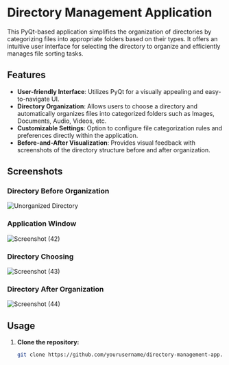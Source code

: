 # Directory Management Application



This PyQt-based application simplifies the organization of directories by categorizing files into appropriate folders based on their types. It offers an intuitive user interface for selecting the directory to organize and efficiently manages file sorting tasks.

## Features

- **User-friendly Interface**: Utilizes PyQt for a visually appealing and easy-to-navigate UI.
- **Directory Organization**: Allows users to choose a directory and automatically organizes files into categorized folders such as Images, Documents, Audio, Videos, etc.
- **Customizable Settings**: Option to configure file categorization rules and preferences directly within the application.
- **Before-and-After Visualization**: Provides visual feedback with screenshots of the directory structure before and after organization.


## Screenshots

### Directory Before Organization

![Unorganized Directory](https://github.com/Usman-Khan49/Directory_Manager/assets/128228334/50f41f2c-a280-4238-b7c0-8abcc478fec3)


### Application Window

![Screenshot (42)](https://github.com/Usman-Khan49/Directory_Manager/assets/128228334/365adda7-332f-4f6f-975b-6632cb298aa7)

### Directory Choosing

![Screenshot (43)](https://github.com/Usman-Khan49/Directory_Manager/assets/128228334/1ad93c41-3d66-45d3-91d6-274937728fad)

### Directory After Organization

![Screenshot (44)](https://github.com/Usman-Khan49/Directory_Manager/assets/128228334/406e4645-c217-49dd-a53d-0d1b633a0c0a)

## Usage

1. **Clone the repository:**

   ```bash
   git clone https://github.com/yourusername/directory-management-app.git
